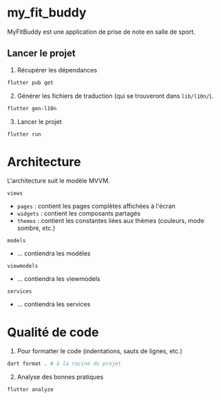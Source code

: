 # my_fit_buddy

MyFitBuddy est une application de prise de note en salle de sport.

## Lancer le projet

1. Récupérer les dépendances 
```sh
flutter pub get
```

2. Générer les fichiers de traduction (qui se trouveront dans `lib/l10n/`).
```sh
flutter gen-l10n
```

3. Lancer le projet 
```sh
flutter run
```

# Architecture

L'architecture suit le modèle MVVM.

`views` 
- `pages` : contient les pages complètes affichées à l'écran
- `widgets` : contient les composants partagés
- `themes` : contient les constantes liées aux thèmes (couleurs, mode sombre, etc.)

`models`
- ... contiendra les modèles

`viewmodels`
- ... contiendra les viewmodels

`services`
- ... contiendra les services

# Qualité de code

1. Pour formatter le code (indentations, sauts de lignes, etc.)
```sh
dart format . # à la racine du projet
```
2. Analyse des bonnes pratiques
```sh
flutter analyze
```
